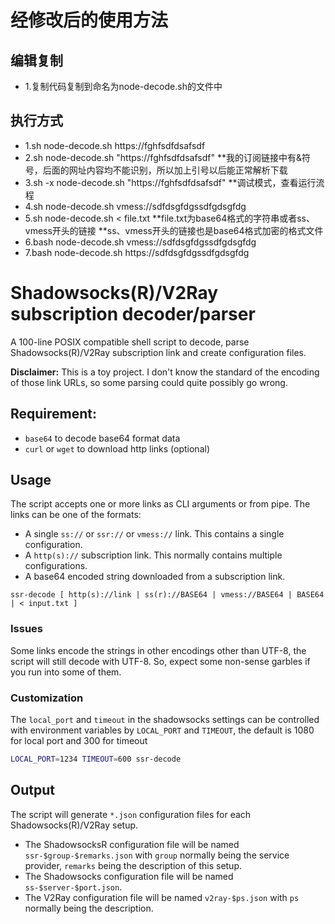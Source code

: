 # 经修改后的使用方法
## 编辑复制
 - 1.复制代码复制到命名为node-decode.sh的文件中
## 执行方式
 - 1.sh node-decode.sh https://fghfsdfdsafsdf
 - 2.sh node-decode.sh "https://fghfsdfdsafsdf"
**我的订阅链接中有&符号，后面的网址内容均不能识别，所以加上引号以后能正常解析下载
 - 3.sh -x node-decode.sh "https://fghfsdfdsafsdf"
**调试模式，查看运行流程
 - 4.sh node-decode.sh vmess://sdfdsgfdgssdfgdsgfdg
 - 5.sh node-decode.sh < file.txt
**file.txt为base64格式的字符串或者ss、vmess开头的链接
**ss、vmess开头的链接也是base64格式加密的格式文件
 - 6.bash node-decode.sh vmess://sdfdsgfdgssdfgdsgfdg
 - 7.bash node-decode.sh https://sdfdsgfdgssdfgdsgfdg


# Shadowsocks(R)/V2Ray subscription decoder/parser

A 100-line POSIX compatible shell script to decode, parse Shadowsocks(R)/V2Ray subscription link and create configuration files.

**Disclaimer:** This is a toy project. I don't know the standard of the encoding of those link URLs, so some parsing could quite possibly go wrong.

## Requirement:

- `base64` to decode base64 format data
- `curl` or `wget` to download http links (optional)

## Usage

The script accepts one or more links as CLI arguments or from pipe. The links can be one of the formats:
- A single `ss://` or `ssr://` or `vmess://` link. This contains a single configuration.
- A `http(s)://` subscription link. This normally contains multiple configurations.
- A base64 encoded string downloaded from a subscription link.

```
ssr-decode [ http(s)://link | ss(r)://BASE64 | vmess://BASE64 | BASE64 | < input.txt ]
```

### Issues

Some links encode the strings in other encodings other than UTF-8, the script will still decode with UTF-8. So, expect some non-sense garbles if you run into some of them.

### Customization

The `local_port` and `timeout` in the shadowsocks settings can be controlled with environment variables by `LOCAL_PORT` and `TIMEOUT`, the default is 1080 for local port and 300 for timeout

```sh
LOCAL_PORT=1234 TIMEOUT=600 ssr-decode
```

## Output

The script will generate `*.json` configuration files for each Shadowsocks(R)/V2Ray setup.

- The ShadowsocksR configuration file will be named `ssr-$group-$remarks.json` with `group` normally being the service provider, `remarks` being the description of this setup.
- The Shadowsocks configuration file will be named `ss-$server-$port.json`.
- The V2Ray configuration file will be named `v2ray-$ps.json` with `ps` normally being the description.
